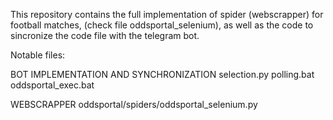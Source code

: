 This repository contains the full implementation of spider (webscrapper) for football matches, (check file oddsportal_selenium), as well as the code to sincronize the code file with the telegram bot.

Notable files:

BOT IMPLEMENTATION AND SYNCHRONIZATION
selection.py
polling.bat
oddsportal_exec.bat

WEBSCRAPPER
oddsportal/spiders/oddsportal_selenium.py
